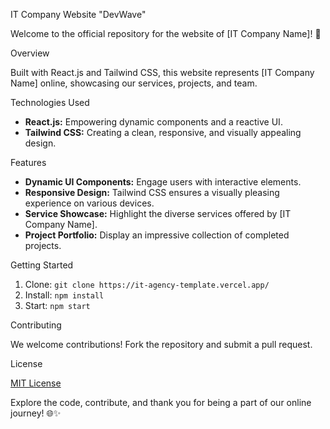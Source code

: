 IT Company Website "DevWave"

Welcome to the official repository for the website of [IT Company Name]! 🚀

Overview

Built with React.js and Tailwind CSS, this website represents [IT Company Name] online, showcasing our services, projects, and team.

Technologies Used

- **React.js:** Empowering dynamic components and a reactive UI.
- **Tailwind CSS:** Creating a clean, responsive, and visually appealing design.

Features

- **Dynamic UI Components:** Engage users with interactive elements.
- **Responsive Design:** Tailwind CSS ensures a visually pleasing experience on various devices.
- **Service Showcase:** Highlight the diverse services offered by [IT Company Name].
- **Project Portfolio:** Display an impressive collection of completed projects.

Getting Started

1. Clone: `git clone https://it-agency-template.vercel.app/`
2. Install: `npm install`
3. Start: `npm start`

Contributing

We welcome contributions! Fork the repository and submit a pull request.

License

[MIT License](LICENSE)

Explore the code, contribute, and thank you for being a part of our online journey! 🌐✨
